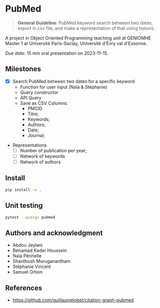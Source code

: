 # PubMed

> **General Guideline**: PubMed keyword search between two dates, export in csv file, and make a representation of that using holoviz.

A project in Object Oriented Programming teaching unit at GENIOMHE Master 1 at Université Paris-Saclay, Université d'Évry val d'Essonne.

_Due date_: 15 min oral presentation on 2023-11-15.

## Milestones

- [x] Search PubMed between two dates for a specific keyword
  - Function for user input (Naïa & Stéphanie)
  - Query constructor
  - API Query
  - Save as CSV
    Columns:
    - PMCID
    - Titre;
    - Keywords;
    - Authors;
    - Date;
    - Journal;
- Representations
  - [ ] Number of publication per year;
  - [ ] Network of keywords
  - [ ] Network of authors

## Install

```bash
pip install -e .
```

## Unit testing

```bash
pytest --pyargs pubmed
```

## Authors and acknowledgment

- Abdou Jeylani
- Benamad Kader Houssein
- Naïa Périnelle
- Shanthosh Muruganantham
- Stéphanie Vincent
- Samuel Ortion

## References

- <https://github.com/guillaumelobet/citation-graph-pubmed>